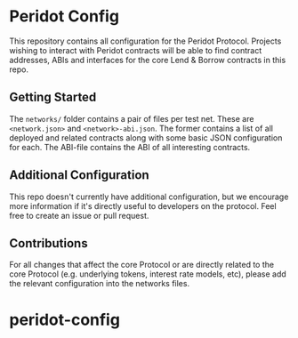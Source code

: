 # Peridot Config

This repository contains all configuration for the Peridot Protocol. Projects wishing to interact with Peridot contracts will be able to find contract addresses, ABIs and interfaces for the core Lend & Borrow contracts in this repo.

## Getting Started

The `networks/` folder contains a pair of files per test net. These are `<network.json>` and `<network>-abi.json`. The former contains a list of all deployed and related contracts along with some basic JSON configuration for each. The ABI-file contains the ABI of all interesting contracts.

## Additional Configuration

This repo doesn't currently have additional configuration, but we encourage more information if it's directly useful to developers on the protocol. Feel free to create an issue or pull request.

## Contributions

For all changes that affect the core Protocol or are directly related to the core Protocol (e.g. underlying tokens, interest rate models, etc), please add the relevant configuration into the networks files.
# peridot-config
